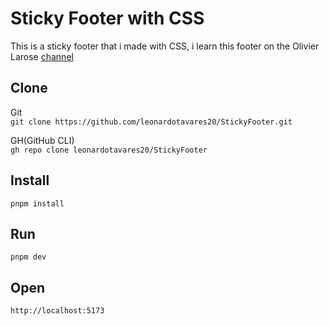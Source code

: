 # Sticky Footer with CSS

This is a sticky footer that i made with CSS, i learn this footer on the Olivier Larose <a href="https://www.youtube.com/watch?v=zlp4Hj5EMCc" target="_blank">channel</a>

## Clone

Git <br>
``
git clone https://github.com/leonardotavares20/StickyFooter.git
``

GH(GitHub CLI) <br>
``
gh repo clone leonardotavares20/StickyFooter
``

## Install
``
pnpm install
``

## Run
``
pnpm dev
``

## Open

``
http://localhost:5173
``
